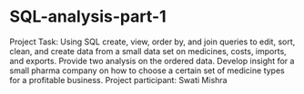 # SQL-analysis-part-1
Project Task: Using SQL create, view, order by, and join queries to edit, sort, clean, and create data from a small data set on medicines, costs, imports, and exports. Provide two analysis on the ordered data. Develop insight for a small pharma company on how to choose a certain set of medicine types for a profitable business.
Project participant: Swati Mishra

